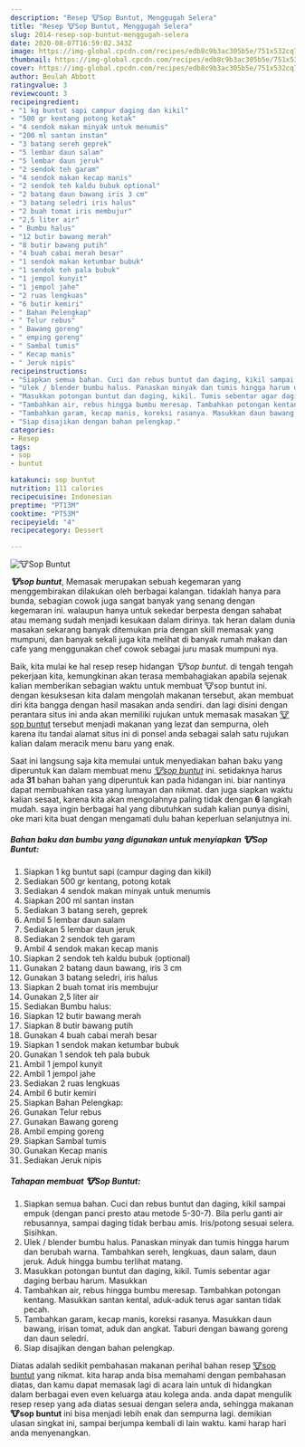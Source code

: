 ```yaml
---
description: "Resep 🐮Sop Buntut, Menggugah Selera"
title: "Resep 🐮Sop Buntut, Menggugah Selera"
slug: 2014-resep-sop-buntut-menggugah-selera
date: 2020-08-07T16:59:02.343Z
image: https://img-global.cpcdn.com/recipes/edb8c9b3ac305b5e/751x532cq70/🐮sop-buntut-foto-resep-utama.jpg
thumbnail: https://img-global.cpcdn.com/recipes/edb8c9b3ac305b5e/751x532cq70/🐮sop-buntut-foto-resep-utama.jpg
cover: https://img-global.cpcdn.com/recipes/edb8c9b3ac305b5e/751x532cq70/🐮sop-buntut-foto-resep-utama.jpg
author: Beulah Abbott
ratingvalue: 3
reviewcount: 3
recipeingredient:
- "1 kg buntut sapi campur daging dan kikil"
- "500 gr kentang potong kotak"
- "4 sendok makan minyak untuk menumis"
- "200 ml santan instan"
- "3 batang sereh geprek"
- "5 lembar daun salam"
- "5 lembar daun jeruk"
- "2 sendok teh garam"
- "4 sendok makan kecap manis"
- "2 sendok teh kaldu bubuk optional"
- "2 batang daun bawang iris 3 cm"
- "3 batang seledri iris halus"
- "2 buah tomat iris membujur"
- "2,5 liter air"
- " Bumbu halus"
- "12 butir bawang merah"
- "8 butir bawang putih"
- "4 buah cabai merah besar"
- "1 sendok makan ketumbar bubuk"
- "1 sendok teh pala bubuk"
- "1 jempol kunyit"
- "1 jempol jahe"
- "2 ruas lengkuas"
- "6 butir kemiri"
- " Bahan Pelengkap"
- " Telur rebus"
- " Bawang goreng"
- " emping goreng"
- " Sambal tumis"
- " Kecap manis"
- " Jeruk nipis"
recipeinstructions:
- "Siapkan semua bahan. Cuci dan rebus buntut dan daging, kikil sampai empuk (dengan panci presto atau metode 5-30-7). Bila perlu ganti air rebusannya, sampai daging tidak berbau amis. Iris/potong sesuai selera. Sisihkan."
- "Ulek / blender bumbu halus. Panaskan minyak dan tumis hingga harum dan berubah warna. Tambahkan sereh, lengkuas, daun salam, daun jeruk. Aduk hingga bumbu terlihat matang."
- "Masukkan potongan buntut dan daging, kikil. Tumis sebentar agar daging berbau harum. Masukkan"
- "Tambahkan air, rebus hingga bumbu meresap. Tambahkan potongan kentang. Masukkan santan kental, aduk-aduk terus agar santan tidak pecah."
- "Tambahkan garam, kecap manis, koreksi rasanya. Masukkan daun bawang, irisan tomat, aduk dan angkat. Taburi dengan bawang goreng dan daun seledri."
- "Siap disajikan dengan bahan pelengkap."
categories:
- Resep
tags:
- sop
- buntut

katakunci: sop buntut 
nutrition: 111 calories
recipecuisine: Indonesian
preptime: "PT13M"
cooktime: "PT53M"
recipeyield: "4"
recipecategory: Dessert

---
```



![🐮Sop Buntut](https://img-global.cpcdn.com/recipes/edb8c9b3ac305b5e/751x532cq70/🐮sop-buntut-foto-resep-utama.jpg)

<b><i>🐮sop buntut</i></b>, Memasak merupakan sebuah kegemaran yang menggembirakan dilakukan oleh berbagai kalangan. tidaklah hanya para bunda, sebagian cowok juga sangat banyak yang senang dengan kegemaran ini. walaupun hanya untuk sekedar berpesta dengan sahabat atau memang sudah menjadi kesukaan dalam dirinya. tak heran dalam dunia masakan sekarang banyak ditemukan pria dengan skill memasak yang mumpuni, dan banyak sekali juga kita melihat di banyak rumah makan dan cafe yang menggunakan chef cowok sebagai juru masak mumpuni nya.

Baik, kita mulai ke hal resep resep hidangan <i>🐮sop buntut</i>. di tengah tengah pekerjaan kita, kemungkinan akan terasa membahagiakan apabila sejenak kalian memberikan sebagian waktu untuk membuat 🐮sop buntut ini. dengan kesuksesan kita dalam mengolah makanan tersebut, akan membuat diri kita bangga dengan hasil masakan anda sendiri. dan lagi disini dengan perantara situs ini anda akan memiliki rujukan untuk memasak masakan <u>🐮sop buntut</u> tersebut menjadi makanan yang lezat dan sempurna, oleh karena itu tandai alamat situs ini di ponsel anda sebagai salah satu rujukan kalian dalam meracik menu baru yang enak.




Saat ini langsung saja kita memulai untuk menyediakan bahan baku yang diperuntuk kan dalam membuat menu <u><i>🐮sop buntut</i></u> ini. setidaknya harus ada <b>31</b> bahan bahan yang diperuntuk kan pada hidangan ini. biar nantinya dapat membuahkan rasa yang lumayan dan nikmat. dan juga siapkan waktu kalian sesaat, karena kita akan mengolahnya paling tidak dengan <b>6</b> langkah mudah. saya ingin berbagai hal yang dibutuhkan sudah kalian punya disini, oke mari kita buat dengan mengamati dulu bahan keperluan selanjutnya ini.

<!--inarticleads1-->

##### Bahan baku dan bumbu yang digunakan untuk menyiapkan 🐮Sop Buntut:

1. Siapkan 1 kg buntut sapi (campur daging dan kikil)
1. Sediakan 500 gr kentang, potong kotak
1. Sediakan 4 sendok makan minyak untuk menumis
1. Siapkan 200 ml santan instan
1. Sediakan 3 batang sereh, geprek
1. Ambil 5 lembar daun salam
1. Sediakan 5 lembar daun jeruk
1. Sediakan 2 sendok teh garam
1. Ambil 4 sendok makan kecap manis
1. Siapkan 2 sendok teh kaldu bubuk (optional)
1. Gunakan 2 batang daun bawang, iris 3 cm
1. Gunakan 3 batang seledri, iris halus
1. Siapkan 2 buah tomat iris membujur
1. Gunakan 2,5 liter air
1. Sediakan  Bumbu halus:
1. Siapkan 12 butir bawang merah
1. Siapkan 8 butir bawang putih
1. Gunakan 4 buah cabai merah besar
1. Siapkan 1 sendok makan ketumbar bubuk
1. Gunakan 1 sendok teh pala bubuk
1. Ambil 1 jempol kunyit
1. Ambil 1 jempol jahe
1. Sediakan 2 ruas lengkuas
1. Ambil 6 butir kemiri
1. Siapkan  Bahan Pelengkap:
1. Gunakan  Telur rebus
1. Gunakan  Bawang goreng
1. Ambil  emping goreng
1. Siapkan  Sambal tumis
1. Gunakan  Kecap manis
1. Sediakan  Jeruk nipis




<!--inarticleads2-->

##### Tahapan membuat 🐮Sop Buntut:

1. Siapkan semua bahan. Cuci dan rebus buntut dan daging, kikil sampai empuk (dengan panci presto atau metode 5-30-7). Bila perlu ganti air rebusannya, sampai daging tidak berbau amis. Iris/potong sesuai selera. Sisihkan.
1. Ulek / blender bumbu halus. Panaskan minyak dan tumis hingga harum dan berubah warna. Tambahkan sereh, lengkuas, daun salam, daun jeruk. Aduk hingga bumbu terlihat matang.
1. Masukkan potongan buntut dan daging, kikil. Tumis sebentar agar daging berbau harum. Masukkan
1. Tambahkan air, rebus hingga bumbu meresap. Tambahkan potongan kentang. Masukkan santan kental, aduk-aduk terus agar santan tidak pecah.
1. Tambahkan garam, kecap manis, koreksi rasanya. Masukkan daun bawang, irisan tomat, aduk dan angkat. Taburi dengan bawang goreng dan daun seledri.
1. Siap disajikan dengan bahan pelengkap.




Diatas adalah sedikit pembahasan makanan perihal bahan resep <u>🐮sop buntut</u> yang nikmat. kita harap anda bisa memahami dengan pembahasan diatas, dan kamu dapat memasak lagi di acara lain untuk di hidangkan dalam berbagai even even keluarga atau kolega anda. anda dapat mengulik resep resep yang ada diatas sesuai dengan selera anda, sehingga makanan <b>🐮sop buntut</b> ini bisa menjadi lebih enak dan sempurna lagi. demikian ulasan singkat ini, sampai berjumpa kembali di lain waktu. kami harap hari anda menyenangkan.
